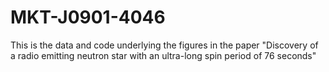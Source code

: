 # MKT-J0901-4046
This is the data and code underlying the figures in the paper "Discovery of a radio emitting neutron star with an ultra-long spin period of 76 seconds"
